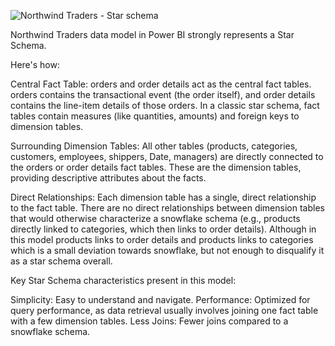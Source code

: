 ![Northwind Traders - Star schema](https://github.com/user-attachments/assets/dd192d32-b81b-468f-bb6f-9b4d9f0dfbc9)

Northwind Traders data model in Power BI strongly represents a Star Schema.

Here's how:

Central Fact Table: orders and order details act as the central fact tables. orders contains the transactional event (the order itself), and order details contains the line-item details of those orders. In a classic star schema, fact tables contain measures (like quantities, amounts) and foreign keys to dimension tables.

Surrounding Dimension Tables: All other tables (products, categories, customers, employees, shippers, Date, managers) are directly connected to the orders or order details fact tables. These are the dimension tables, providing descriptive attributes about the facts.

Direct Relationships: Each dimension table has a single, direct relationship to the fact table. There are no direct relationships between dimension tables that would otherwise characterize a snowflake schema (e.g., products directly linked to categories, which then links to order details). Although in this model products links to order details and products links to categories which is a small deviation towards snowflake, but not enough to disqualify it as a star schema overall.

Key Star Schema characteristics present in this model:

Simplicity: Easy to understand and navigate.
Performance: Optimized for query performance, as data retrieval usually involves joining one fact table with a few dimension tables.
Less Joins: Fewer joins compared to a snowflake schema.
